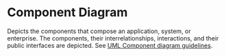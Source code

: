 # Component Diagram

Depicts the components that compose an application, system, or enterprise. The components, their interrelationships, interactions, and their public interfaces are depicted. See [UML Component diagram guidelines](http://agilemodeling.com/style/componentDiagram.htm).
